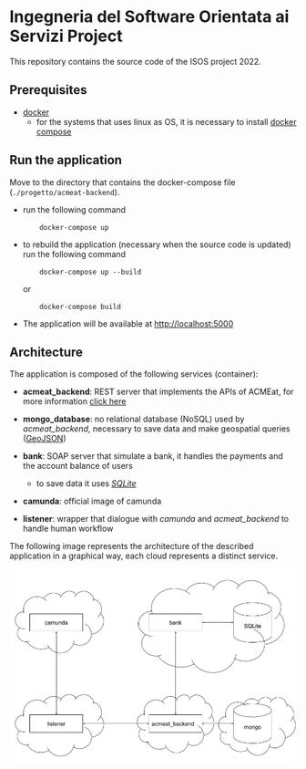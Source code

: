 # Ingegneria del Software Orientata ai Servizi Project

This repository contains the source code of the ISOS project 2022.

## Prerequisites

- [docker](https://www.docker.com/products/docker-desktop)
    - for the systems that uses linux as OS, it is necessary to install [docker compose](https://docs.docker.com/compose/install/)

## Run the application

Move to the directory that contains the docker-compose file (`./progetto/acmeat-backend`).

* run the following command
    ```
        docker-compose up
    ```
* to rebuild the application (necessary when the source code is updated) run the following command
    ```
        docker-compose up --build
    ```
    or
    ```
        docker-compose build
    ```
* The application will be available at [http://localhost:5000](http://localhost)

## Architecture

The application is composed of the following services (container):

-  **acmeat_backend**: REST server that implements the APIs of ACMEat, for more information [click here](/acmeat-backend/readme.md)
- **mongo_database**: no relational database (NoSQL) used by *acmeat_backend*, necessary to save data and make geospatial queries  ([GeoJSON](https://www.mongodb.com/docs/manual/reference/geojson/))
- **bank**: SOAP server that simulate a bank, it handles the payments and the account balance of users

    - to save data it uses *[SQLite](https://www.sqlite.org/index.html)*

- **camunda**: official image of camunda
- **listener**: wrapper that dialogue with *camunda* and *acmeat_backend* to handle human workflow

The following image represents the architecture of the described application in a graphical way, each cloud represents a distinct service.

![Application's Architecture](/application_architecture.png "Architecture")